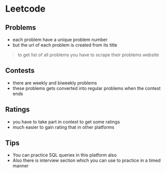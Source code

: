 # Leetcode

## Problems

- each problem have a unique problem number
- but the url of each problem is created from its title

> to get list of all problems you have to scrape their problems website

## Contests

- there are weekly and biweekly problems
- these problems gets converted into regular problems when the contest ends

## Ratings

- you have to take part in contest to get some ratings
- much easier to gain rating that in other platforms

## Tips

- You can practice SQL queries in this platform also
- Also there is interview section which you can use to practice in a timed manner
